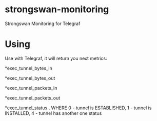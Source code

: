 # strongswan-monitoring
Strongswan Monitoring for Telegraf


# Using

Use with Telegraf, it will return you next metrics:

*exec_tunnel_bytes_in

*exec_tunnel_bytes_out

*exec_tunnel_packets_in

*exec_tunnel_packets_out

*exec_tunnel_status , WHERE 0 - tunnel is ESTABLISHED, 1 - tunnel is INSTALLED, 4 - tunnel has another one status
